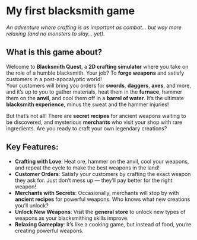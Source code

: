 # **My first blacksmith game**  
*An adventure where crafting is as important as combat... but way more relaxing (and no monsters to slay... yet).*

## What is this game about?

Welcome to **Blacksmith Quest**, a **2D crafting simulator** where you take on the role of a humble blacksmith. Your job? To **forge weapons** and satisfy customers in a post-apocalyptic world!  
Your customers will bring you orders for **swords**, **daggers**, **axes**, and more, and it’s up to you to gather materials, heat them in the **furnace**, hammer them on the **anvil**, and cool them off in a **barrel of water**. It’s the ultimate **blacksmith experience**, minus the sweat and the hammer injuries!

But that’s not all! There are **secret recipes** for ancient weapons waiting to be discovered, and mysterious **merchants** who visit your shop with rare ingredients. Are you ready to craft your own legendary creations?

## Key Features:
- **Crafting with Love**: Heat ore, hammer on the anvil, cool your weapons, and repeat the cycle to make the best weapons in the land!
- **Customer Orders**: Satisfy your customers by crafting the exact weapon they ask for. Just don’t mess up — they’ll pay better for the right weapon!
- **Merchants with Secrets**: Occasionally, merchants will stop by with **ancient recipes** for powerful weapons. Who knows what new creations you’ll unlock?
- **Unlock New Weapons**: Visit the **general store** to unlock new types of weapons as your blacksmithing skills improve.
- **Relaxing Gameplay**: It’s like a cooking game, but instead of food, you’re creating powerful weapons.
